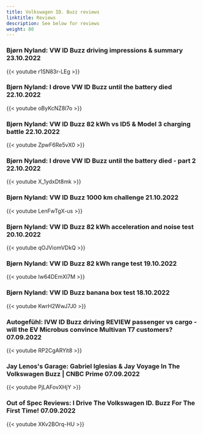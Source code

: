 ```yaml
---
title: Volkswagen ID. Buzz reviews
linktitle: Reviews
description: See below for reviews
weight: 80
---
```

### Bjørn Nyland: VW ID Buzz driving impressions & summary 23.10.2022

{{< youtube r1SN83r-LEg >}}
### Bjørn Nyland: I drove VW ID Buzz until the battery died 22.10.2022

{{< youtube oByKcNZ8l7o >}}
### Bjørn Nyland: VW ID Buzz 82 kWh vs ID5 & Model 3 charging battle 22.10.2022

{{< youtube ZpwF6Re5vX0 >}}
### Bjørn Nyland: I drove VW ID Buzz until the battery died - part 2 22.10.2022

{{< youtube X_1ydxDt8mk >}}
### Bjørn Nyland: VW ID Buzz 1000 km challenge 21.10.2022

{{< youtube LenFwTgX-us >}}
### Bjørn Nyland: VW ID Buzz 82 kWh acceleration and noise test 20.10.2022

{{< youtube qOJViomVDkQ >}}
### Bjørn Nyland: VW ID Buzz 82 kWh range test 19.10.2022

{{< youtube Iw64DEmXl7M >}}
### Bjørn Nyland: VW ID Buzz banana box test 18.10.2022

{{< youtube KwrH2WwJ7J0 >}}
### Autogefühl: IVW ID Buzz driving REVIEW passenger vs cargo - will the EV Microbus convince Multivan T7 customers? 07.09.2022

{{< youtube RP2CgARYit8 >}}
### Jay Lenos's Garage: Gabriel Iglesias & Jay Voyage In The Volkswagen Buzz | CNBC Prime 07.09.2022

{{< youtube PjLAFovXHjY >}}
### Out of Spec Reviews: I Drive The Volkswagen ID. Buzz For The First Time! 07.09.2022

{{< youtube XKv2BOrq-HU >}}
